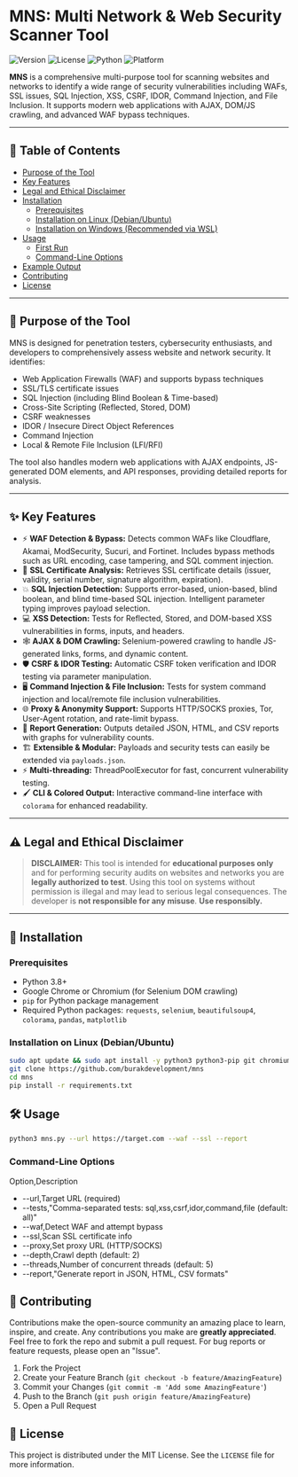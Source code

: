 # MNS: Multi Network & Web Security Scanner Tool

![Version](https://img.shields.io/badge/version-v2.0-blue.svg) ![License](https://img.shields.io/badge/license-MIT-green.svg) ![Python](https://img.shields.io/badge/python-3.8+-brightgreen.svg) ![Platform](https://img.shields.io/badge/platform-Linux%20|%20Windows%20(WSL)-orange.svg)

**MNS** is a comprehensive multi-purpose tool for scanning websites and networks to identify a wide range of security vulnerabilities including WAFs, SSL issues, SQL Injection, XSS, CSRF, IDOR, Command Injection, and File Inclusion. It supports modern web applications with AJAX, DOM/JS crawling, and advanced WAF bypass techniques.

---

## 📑 Table of Contents
- [Purpose of the Tool](#-purpose-of-the-tool)
- [Key Features](#-key-features)
- [Legal and Ethical Disclaimer](#️-legal-and-ethical-disclaimer)
- [Installation](#-installation)
  - [Prerequisites](#prerequisites)
  - [Installation on Linux (Debian/Ubuntu)](#installation-on-linux-debianubuntu)
  - [Installation on Windows (Recommended via WSL)](#installation-on-windows-recommended-via-wsl)
- [Usage](#️-usage)
  - [First Run](#first-run)
  - [Command-Line Options](#command-line-options)
- [Example Output](#example-output)
- [Contributing](#-contributing)
- [License](#-license)

---

## 🎯 Purpose of the Tool
MNS is designed for penetration testers, cybersecurity enthusiasts, and developers to comprehensively assess website and network security. It identifies:

- Web Application Firewalls (WAF) and supports bypass techniques
- SSL/TLS certificate issues
- SQL Injection (including Blind Boolean & Time-based)
- Cross-Site Scripting (Reflected, Stored, DOM)
- CSRF weaknesses
- IDOR / Insecure Direct Object References
- Command Injection
- Local & Remote File Inclusion (LFI/RFI)

The tool also handles modern web applications with AJAX endpoints, JS-generated DOM elements, and API responses, providing detailed reports for analysis.

---

## ✨ Key Features
- ⚡ **WAF Detection & Bypass:** Detects common WAFs like Cloudflare, Akamai, ModSecurity, Sucuri, and Fortinet. Includes bypass methods such as URL encoding, case tampering, and SQL comment injection.  
- 🔐 **SSL Certificate Analysis:** Retrieves SSL certificate details (issuer, validity, serial number, signature algorithm, expiration).  
- 💥 **SQL Injection Detection:** Supports error-based, union-based, blind boolean, and blind time-based SQL injection. Intelligent parameter typing improves payload selection.  
- 💻 **XSS Detection:** Tests for Reflected, Stored, and DOM-based XSS vulnerabilities in forms, inputs, and headers.  
- 🕸️ **AJAX & DOM Crawling:** Selenium-powered crawling to handle JS-generated links, forms, and dynamic content.  
- 🛡️ **CSRF & IDOR Testing:** Automatic CSRF token verification and IDOR testing via parameter manipulation.  
- 🖥️ **Command Injection & File Inclusion:** Tests for system command injection and local/remote file inclusion vulnerabilities.  
- 🌐 **Proxy & Anonymity Support:** Supports HTTP/SOCKS proxies, Tor, User-Agent rotation, and rate-limit bypass.  
- 💾 **Report Generation:** Outputs detailed JSON, HTML, and CSV reports with graphs for vulnerability counts.  
- 🏗️ **Extensible & Modular:** Payloads and security tests can easily be extended via `payloads.json`.  
- ⚡ **Multi-threading:** ThreadPoolExecutor for fast, concurrent vulnerability testing.  
- 🖌️ **CLI & Colored Output:** Interactive command-line interface with `colorama` for enhanced readability.

---

## ⚠️ Legal and Ethical Disclaimer
> **DISCLAIMER:** This tool is intended for **educational purposes only** and for performing security audits on websites and networks you are **legally authorized to test**. Using this tool on systems without permission is illegal and may lead to serious legal consequences. The developer is **not responsible for any misuse**. **Use responsibly.**

---

## 🚀 Installation

### Prerequisites
- Python 3.8+
- Google Chrome or Chromium (for Selenium DOM crawling)
- `pip` for Python package management
- Required Python packages: `requests`, `selenium`, `beautifulsoup4`, `colorama`, `pandas`, `matplotlib`

### Installation on Linux (Debian/Ubuntu)
```bash
sudo apt update && sudo apt install -y python3 python3-pip git chromium-driver
git clone https://github.com/burakdevelopment/mns
cd mns
pip install -r requirements.txt
```
## 🛠️ Usage
```bash
python3 mns.py --url https://target.com --waf --ssl --report
```

### Command-Line Options

Option,Description
- --url,Target URL (required)
- --tests,"Comma-separated tests: sql,xss,csrf,idor,command,file (default: all)"
- --waf,Detect WAF and attempt bypass
- --ssl,Scan SSL certificate info
- --proxy,Set proxy URL (HTTP/SOCKS)
- --depth,Crawl depth (default: 2)
- --threads,Number of concurrent threads (default: 5)
- --report,"Generate report in JSON, HTML, CSV formats"

## 🤝 Contributing
Contributions make the open-source community an amazing place to learn, inspire, and create. Any contributions you make are **greatly appreciated**. Feel free to fork the repo and submit a pull request. For bug reports or feature requests, please open an "Issue".

1. Fork the Project
2. Create your Feature Branch (`git checkout -b feature/AmazingFeature`)
3. Commit your Changes (`git commit -m 'Add some AmazingFeature'`)
4. Push to the Branch (`git push origin feature/AmazingFeature`)
5. Open a Pull Request

## 📜 License
This project is distributed under the MIT License. See the `LICENSE` file for more information.
